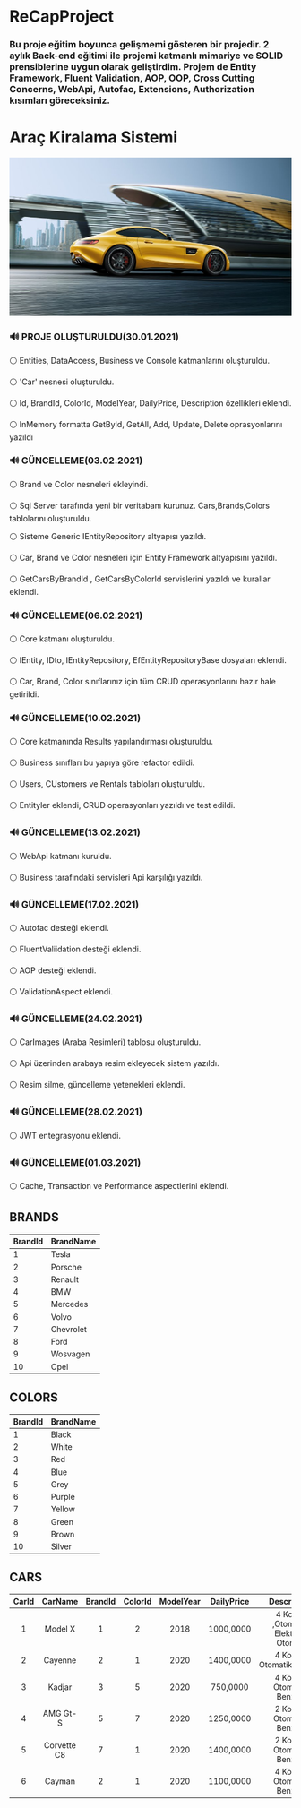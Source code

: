 # ReCapProject
### Bu proje eğitim boyunca gelişmemi gösteren bir projedir. 2 aylık Back-end eğitimi ile projemi katmanlı mimariye ve SOLID prensiblerine uygun olarak geliştirdim. Projem de Entity Framework, Fluent Validation, AOP, OOP, Cross Cutting Concerns, WebApi, Autofac, Extensions, Authorization kısımları göreceksiniz.

# Araç Kiralama Sistemi
![banner resmi](https://github.com/alifurknaksu/ReCapProject/blob/master/WebAPI/CarImages/MercedesAmgGt-S.jpeg)


### 🔊 PROJE OLUŞTURULDU(30.01.2021)

⚪ Entities, DataAccess, Business ve Console katmanlarını oluşturuldu.

⚪ 'Car' nesnesi oluşturuldu.

⚪ Id, BrandId, ColorId, ModelYear, DailyPrice, Description özellikleri eklendi.

⚪ InMemory formatta GetById, GetAll, Add, Update, Delete oprasyonlarını yazıldı


### 🔊 GÜNCELLEME(03.02.2021)

⚪ Brand ve Color nesneleri ekleyindi.

⚪ Sql Server tarafında yeni bir veritabanı kurunuz. Cars,Brands,Colors tablolarını oluşturuldu.

⚪ Sisteme Generic IEntityRepository altyapısı yazıldı.

⚪ Car, Brand ve Color nesneleri için Entity Framework altyapısını yazıldı.

⚪ GetCarsByBrandId , GetCarsByColorId servislerini yazıldı ve kurallar eklendi.


### 🔊 GÜNCELLEME(06.02.2021)

⚪ Core katmanı oluşturuldu.

⚪ IEntity, IDto, IEntityRepository, EfEntityRepositoryBase dosyaları eklendi.

⚪ Car, Brand, Color sınıflarınız için tüm CRUD operasyonlarını hazır hale getirildi.


### 🔊  GÜNCELLEME(10.02.2021)

⚪ Core katmanında Results yapılandırması oluşturuldu.

⚪ Business sınıfları bu yapıya göre refactor edildi.

⚪ Users, CUstomers ve Rentals tabloları oluşturuldu.

⚪ Entityler eklendi, CRUD operasyonları yazıldı ve test edildi.

### 🔊  GÜNCELLEME(13.02.2021)

⚪ WebApi katmanı kuruldu.

⚪ Business tarafındaki servisleri Api karşılığı yazıldı.

### 🔊  GÜNCELLEME(17.02.2021)

⚪ Autofac desteği eklendi.

⚪ FluentValiidation desteği eklendi.

⚪ AOP desteği eklendi.

⚪ ValidationAspect eklendi.

### 🔊  GÜNCELLEME(24.02.2021)

⚪ CarImages (Araba Resimleri) tablosu oluşturuldu.

⚪ Api üzerinden arabaya resim ekleyecek sistem yazıldı.

⚪ Resim silme, güncelleme yetenekleri eklendi.

### 🔊  GÜNCELLEME(28.02.2021)

⚪ JWT entegrasyonu eklendi.

### 🔊  GÜNCELLEME(01.03.2021)

⚪ Cache, Transaction ve Performance aspectlerini eklendi.

## BRANDS                                    
| BrandId      | BrandName    |                
| :---         | :---         |                
| 1            | Tesla        |                
| 2            | Porsche      | 
| 3            | Renault      |                 
| 4            | BMW          | 
| 5            | Mercedes     | 
| 6            | Volvo        | 
| 7            | Chevrolet    | 
| 8            | Ford         | 
| 9            | Wosvagen     | 
| 10           | Opel         | 

## COLORS                                   
| BrandId      | BrandName    |                
| :---         | :---         |                
| 1            | Black        |                
| 2            | White        | 
| 3            | Red          |                 
| 4            | Blue         | 
| 5            | Grey         | 
| 6            | Purple       | 
| 7            | Yellow       | 
| 8            | Green        | 
| 9            | Brown        | 
| 10           | Silver       | 






## CARS

| CarId        | CarName      | BrandId        | ColorId       |ModelYear     |DailyPrice    |Description                             |
| :---:        | :---:        |     :---:      |          :---:|         :---:|         :---:|         :---:                          |
| 1            | Model X      | 1              | 2             | 2018         | 1000,0000    | 4 Koltuk ,Otomatik, Elektrikli, Otonom |
| 2            | Cayenne      | 2              | 1             | 2020         | 1400,0000    | 4 Koltuk, Otomatik,Benzinli            |
| 3            | Kadjar       | 3              | 5             | 2020         | 750,0000     | 4 Koltuk,  Otomatik,  Benzinli         |
| 4            | AMG Gt-S     | 5              | 7             | 2020         | 1250,0000    | 2 Koltuk, Otomatik, Benzinli           |
| 5            | Corvette C8  | 7              | 1             | 2020         | 1400,0000    | 2 Koltuk, Otomatik, Benzinli           |
| 6            | Cayman       | 2              | 1             | 2020         | 1100,0000    | 4 Koltuk, Otomatik, Benzinli           |



 








